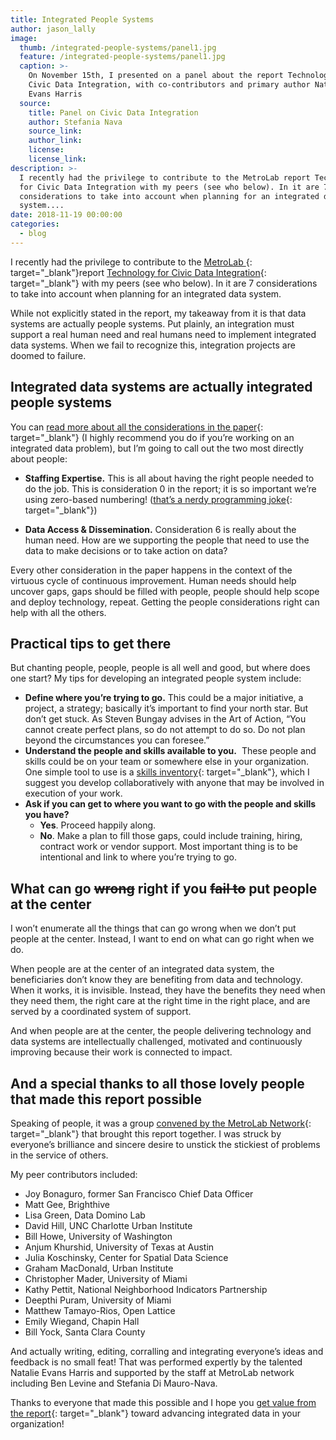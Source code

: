 ```yaml
---
title: Integrated People Systems
author: jason_lally
image:
  thumb: /integrated-people-systems/panel1.jpg
  feature: /integrated-people-systems/panel1.jpg
  caption: >-
    On November 15th, I presented on a panel about the report Technology for
    Civic Data Integration, with co-contributors and primary author Natalie
    Evans Harris
  source:
    title: Panel on Civic Data Integration
    author: Stefania Nava
    source_link:
    author_link:
    license:
    license_link:
description: >-
  I recently had the privilege to contribute to the MetroLab report Technology
  for Civic Data Integration with my peers (see who below). In it are 7
  considerations to take into account when planning for an integrated data
  system....
date: 2018-11-19 00:00:00
categories:
  - blog
---
```


I recently had the privilege to contribute to the [MetroLab ](https://metrolabnetwork.org/data-science-and-human-services-lab/){: target="_blank"}report [Technology for Civic Data Integration](https://metrolabnetwork.org/data-science-and-human-services-lab/){: target="_blank"} with my peers (see who below). In it are 7 considerations to take into account when planning for an integrated data system.

While not explicitly stated in the report, my takeaway from it is that data systems are actually people systems. Put plainly, an integration must support a real human need and real humans need to implement integrated data systems. When we fail to recognize this, integration projects are doomed to failure.

## Integrated data systems are actually integrated people systems

You can [read more about all the considerations in the paper](https://metrolabnetwork.org/wp-content/uploads/2018/09/Technology-for-Civic-Data-Integration.pdf){: target="_blank"} (I highly recommend you do if you’re working on an integrated data problem), but I’m going to call out the two most directly about people:

* **Staffing Expertise.** This is all about having the right people needed to do the job. This is consideration 0 in the report; it is so important we’re using zero-based numbering! ([that’s a nerdy programming joke](https://en.wikipedia.org/wiki/Zero-based_numbering){: target="_blank"})

* **Data Access & Dissemination.** Consideration 6 is really about the human need. How are we supporting the people that need to use the data to make decisions or to take action on data?

Every other consideration in the paper happens in the context of the virtuous cycle of continuous improvement. Human needs should help uncover gaps, gaps should be filled with people, people should help scope and deploy technology, repeat. Getting the people considerations right can help with all the others.

## Practical tips to get there

But chanting people, people, people is all well and good, but where does one start? My tips for developing an integrated people system include:

* **Define where you’re trying to go.** This could be a major initiative, a project, a strategy; basically it’s important to find your north star. But don’t get stuck. As Steven Bungay advises in the Art of Action, “You cannot create perfect plans, so do not attempt to do so. Do not plan beyond the circumstances you can foresee.”
* **Understand the people and skills available to you.**  These people and skills could be on your team or somewhere else in your organization. One simple tool to use is a [skills inventory](https://franus.com/2018/01/17/cheat-sheet-map-your-teams-skills-to-scale-growth-and-clarify-your-culture/){: target="_blank"}, which I suggest you develop collaboratively with anyone that may be involved in execution of your work.
* **Ask if you can get to where you want to go with the people and skills you have?**
  * **Yes**. Proceed happily along.
  * **No**. Make a plan to fill those gaps, could include training, hiring, contract work or vendor support. Most important thing is to be intentional and link to where you’re trying to go.

## What can go <strike>wrong</strike> right if you <strike>fail to</strike> put people at the center

I won’t enumerate all the things that can go wrong when we don’t put people at the center. Instead, I want to end on what can go right when we do.

When people are at the center of an integrated data system, the beneficiaries don’t know they are benefiting from data and technology. When it works, it is invisible. Instead, they have the benefits they need when they need them, the right care at the right time in the right place, and are served by a coordinated system of support.

And when people are at the center, the people delivering technology and data systems are intellectually challenged, motivated and continuously improving because their work is connected to impact.

## And a special thanks to all those lovely people that made this report possible

Speaking of people, it was a group [convened by the MetroLab Network](https://metrolabnetwork.org/){: target="_blank"} that brought this report together. I was struck by everyone’s brilliance and sincere desire to unstick the stickiest of problems in the service of others.

My peer contributors included:

* Joy Bonaguro, former San Francisco Chief Data Officer
* Matt Gee, Brighthive
* Lisa Green, Data Domino Lab
* David Hill, UNC Charlotte Urban Institute
* Bill Howe, University of Washington
* Anjum Khurshid, University of Texas at Austin
* Julia Koschinsky, Center for Spatial Data Science
* Graham MacDonald, Urban Institute
* Christopher Mader, University of Miami
* Kathy Pettit, National Neighborhood Indicators Partnership
* Deepthi Puram, University of Miami
* Matthew Tamayo-Rios, Open Lattice
* Emily Wiegand, Chapin Hall
* Bill Yock, Santa Clara County

And actually writing, editing, corralling and integrating everyone’s ideas and feedback is no small feat! That was performed expertly by the talented Natalie Evans Harris and supported by the staff at MetroLab network including Ben Levine and Stefania Di Mauro-Nava.

Thanks to everyone that made this possible and I hope you [get value from the report](https://metrolabnetwork.org/wp-content/uploads/2018/09/Technology-for-Civic-Data-Integration.pdf){: target="_blank"} toward advancing integrated data in your organization!

 

##
